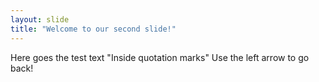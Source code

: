 ```yaml
---
layout: slide
title: "Welcome to our second slide!"
---
```

Here goes the test text
"Inside quotation marks"
Use the left arrow to go back!
